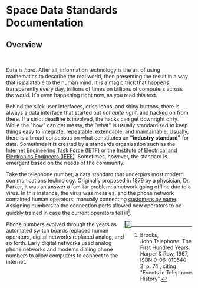 # Space Data Standards Documentation

## Overview

<br/>

Data is _hard_. After all, information technology is the art of using mathematics to describe the real world, then presenting the result in a way that is palatable to the human mind. It is a magic trick that happens transparently every day, trillions of times on billions of computers across the world. It's even happening right now, as you read this text.

Behind the slick user interfaces, crisp icons, and shiny buttons, there is always a data interface that started out _not quite right_, and hacked on from there. If a strict deadline is involved, the hacks can get downright dirty. While the "how" can get messy, the "what" is usually standardized to keep things easy to integrate, repeatable, extendable, and maintainable. Usually, there is a broad consensus on what constitutes an **"industry standard"** for data. Sometimes it is created by a standards organization such as the [Internet Engineering Task Force (IETF)](https://www.ietf.org/) or the [Institute of Electrical and Electronics Engineers (IEEE)](https://www.ieee.org/). Sometimes, however, the standard is emergent based on the needs of the community.

Take the telephone number, a data standard that underpins most modern communications technology. Originally proposed in 1879 by a physician, Dr. Parker, it was an answer a familiar problem: a network going offline due to a virus. In this instance, the virus was measles, and the phone network contained human operators, manually connecting [customers by name](https://atcaonline.com/the-great-lowell-measles-epidemic-or-how-the-telephone-number-was-invented/). Assigning numbers to the connection ports allowed new operators to be quickly trained in case the current operators fell ill[^1].

[^1]: Brooks, John.Telephone: The First Hundred Years. Harper & Row, 1967, ISBN 0-06-010540-2: p. 74 , citing "Events in Telephone History".

<div style="display:flex;">
<div>
Phone numbers evolved through the years as automated switch boards replaced human operators, digital networks replaced analog, and so forth. Early digital networks used analog phone networks and modems dialing phone numbers to allow computers to connect to the internet. </div><div><img src=https://media.officedepot.com/images/f_auto,q_auto,e_sharpen,h_450/products/174156/174156_o51/174156 style="border:1px black solid"></div>
